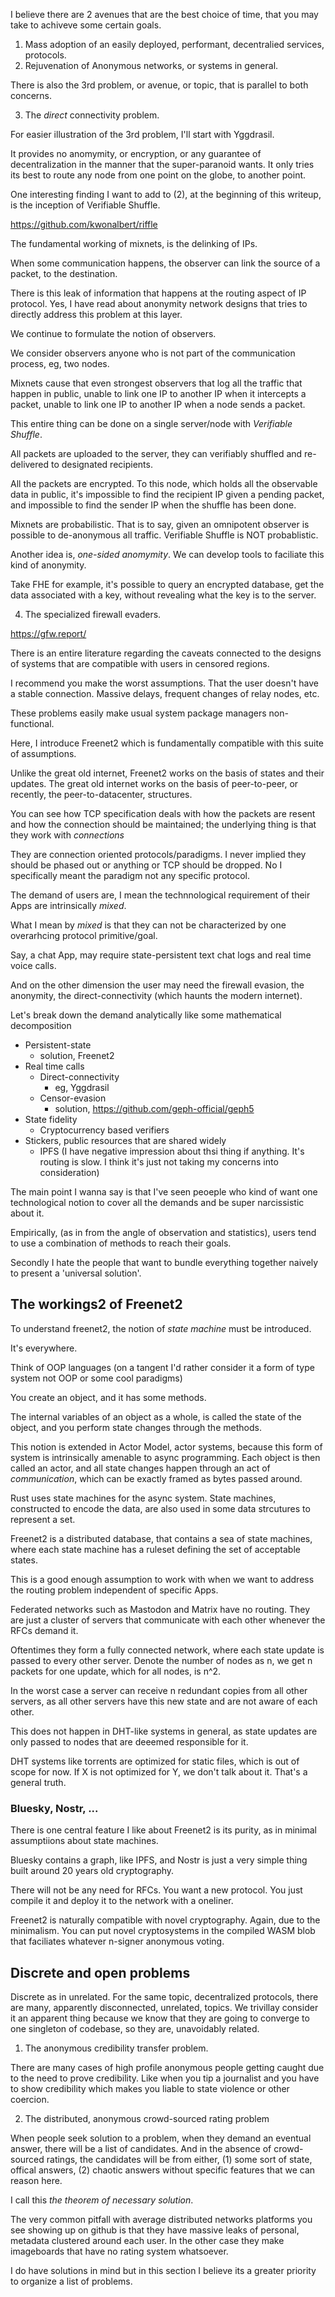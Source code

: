 I believe there are 2 avenues that are the best choice of time, that you may take to achiveve some certain goals.

1. Mass adoption of an easily deployed, performant, decentralied services, protocols.
2. Rejuvenation of Anonymous networks, or systems in general. 

There is also the 3rd problem, or avenue, or topic, that is parallel to both concerns.

3. The *direct* connectivity problem. 

For easier illustration of the 3rd problem, I'll start with Yggdrasil. 

It provides no anomymity, or encryption, or any guarantee of decentralization in the manner that the super-paranoid wants. It only tries its best to route any node from one point on the globe, to another point.

One interesting finding I want to add to (2), at the beginning of this writeup, is the inception of Verifiable Shuffle.  

https://github.com/kwonalbert/riffle

The fundamental working of mixnets, is the delinking of IPs. 

When some communication happens, the observer can link the source of a packet, to the destination. 

There is this leak of information that happens at the routing aspect of IP protocol. Yes, I have read about anonymity network designs that tries to directly address this problem at this layer.

We continue to formulate the notion of observers. 

We consider observers anyone who is not part of the communication process, eg, two nodes.

Mixnets cause that even strongest observers that log all the traffic that happen in public, unable to link one IP to another IP when it intercepts a packet, unable to link one IP to another IP when a node sends a packet. 

This entire thing can be done on a single server/node with *Verifiable Shuffle*. 

All packets are uploaded to the server, they can verifiably shuffled and re-delivered to designated recipients. 

All the packets are encrypted. To this node, which holds all the observable data in public, it's impossible to find the recipient IP given a pending packet, and impossible to find the sender IP when the shuffle has been done. 

Mixnets are probabilistic. That is to say, given an omnipotent observer is possible to de-anonymous all traffic. Verifiable Shuffle is NOT probablistic. 

Another idea is, *one-sided anomymity*. We can develop tools to faciliate this kind of anonymity. 

Take FHE for example, it's possible to query an encrypted database, get the data associated with a key, without revealing what the key is to the server. 

4. The specialized firewall evaders. 

https://gfw.report/

There is an entire literature regarding the caveats connected to the designs of systems that are compatible with users in censored regions. 

I recommend you make the worst assumptions. That the user doesn't have a stable connection. Massive delays, frequent changes of relay nodes, etc. 

These problems easily make usual system package managers non-functional. 

Here, I introduce Freenet2 which is fundamentally compatible with this suite of assumptions. 

Unlike the great old internet, Freenet2 works on the basis of states and their updates. The great old internet works on the basis of peer-to-peer, or recently, the peer-to-datacenter, structures. 

You can see how TCP specification deals with how the packets are resent and how the connection should be maintained; the underlying thing is that they work with *connections*

They are connection oriented protocols/paradigms. I never implied they should be phased out or anything or TCP should be dropped. No I specifically meant the paradigm not any specific protocol.

The demand of users are, I mean the technnological requirement of their Apps are intrinsically *mixed*. 

What I mean by *mixed* is that they can not be characterized by one overarhcing protocol primitive/goal. 

Say, a chat App, may require state-persistent text chat logs and real time voice calls. 

And on the other dimension the user may need the firewall evasion, the anonymity, the direct-connectivity (which haunts the modern internet).

Let's break down the demand analytically like some mathematical decomposition

- Persistent-state
    - solution, Freenet2
- Real time calls
    - Direct-connectivity
        - eg, Yggdrasil
    - Censor-evasion
        - solution, https://github.com/geph-official/geph5
- State fidelity
    - Cryptocurrency based verifiers
- Stickers, public resources that are shared widely
    - IPFS (I have negative impression about thsi thing if anything. It's routing is slow. I think it's just not taking my concerns into consideration)

The main point I wanna say is that I've seen peoeple who kind of want one technological notion to cover all the demands and be super narcissistic about it. 

Empirically, (as in from the angle of observation and statistics), users tend to use a combination of methods to reach their goals. 

Secondly I hate the people that want to bundle everything together naively to present a 'universal solution'.

## The workings2 of Freenet2

To understand freenet2, the notion of *state machine* must be introduced. 

It's everywhere.

Think of OOP languages (on a tangent I'd rather consider it a form of type system not OOP or some cool paradigms)

You create an object, and it has some methods. 

The internal variables of an object as a whole, is called the state of the object, and you perform state changes through the methods.

This notion is extended in Actor Model, actor systems, because this form of system is intrinsically amenable to async programming. 
Each object is then called an actor, and all state changes happen through an act of *communication*, which can be exactly framed as bytes passed around. 

Rust uses state machines for the async system. State machines, constructed to encode the data, are also used in some data strcutures to represent a set. 

Freenet2 is a distributed database, that contains a sea of state machines, where each state machine has a ruleset defining the set of acceptable states. 

This is a good enough assumption to work with when we want to address the routing problem independent of specific Apps. 

Federated networks such as Mastodon and Matrix have no routing. They are just a cluster of servers that communicate with each other whenever the RFCs demand it.

Oftentimes they form a fully connected network, where each state update is passed to every other server. Denote the number of nodes as n, we get n packets for one update, which for all nodes, is n^2. 

In the worst case a server can receive n redundant copies from all other servers, as all other servers have this new state and are not aware of each other. 

This does not happen in DHT-like systems in general, as state updates are only passed to nodes that are deeemed responsible for it. 

DHT systems like torrents are optimized for static files, which is out of scope for now. If X is not optimized for Y, we don't talk about it. That's a general truth. 

### Bluesky, Nostr, ...

There is one central feature I like about Freenet2 is its purity, as in minimal assumptiions about state machines. 

Bluesky contains a graph, like IPFS, and Nostr is just a very simple thing built around 20 years old cryptography. 

There will not be any need for RFCs. You want a new protocol. You just compile it and deploy it to the network with a oneliner. 

Freenet2 is naturally compatible with novel cryptography. Again, due to the minimalism. You can put novel cryptosystems in the compiled WASM blob that faciliates whatever n-signer anonymous voting.

## Discrete and open problems

Discrete as in unrelated. For the same topic, decentralized protocols, there are many, apparently disconnected, unrelated, topics. We trivillay consider it an apparent thing because we know that they are going to converge to one singleton of codebase, so they are, unavoidably related. 

1. The anonymous credibility transfer problem.

There are many cases of high profile anonymous people getting caught due to the need to prove credibility. Like when you tip a journalist and you have to show credibility which makes you liable to state violence or other coercion. 

2. The distributed, anonymous crowd-sourced rating problem

When people seek solution to a problem, when they demand an eventual answer, there will be a list of candidates. And in the absence of crowd-sourced ratings, the candidates will be from either, (1) some sort of state, offical answers, (2) chaotic answers without specific features that we can reason here.  

I call this *the theorem of necessary solution*. 

The very common pitfall with average distributed networks platforms you see showing up on github is that they have massive leaks of personal, metadata clustered around each user. In the other case they make imageboards that have no rating system whatsoever. 

I do have solutions in mind but in this section I believe its a greater priority to organize a list of problems.